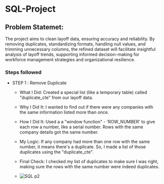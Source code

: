 # SQL-Project
## Problem Statemet: 
The project aims to clean layoff data, ensuring accuracy and reliability. By removing duplicates, standardizing formats, handling null values, and trimming unnecessary columns, the refined dataset will facilitate insightful analysis of layoff trends, supporting informed decision-making for workforce management strategies and organizational resilience.

### Steps followed 
- STEP 1 : Remove Duplicate
   - What I Did: Created a special list (like a temporary table) called "duplicate_cte" from our layoff data.
   - Why I Did It: I wanted to find out if there were any companies with the same information listed more than once.
   - How I Did It: Used a a "window function" - 'ROW_NUMBER' to give each row a number, like a serial number. Rows with the same company details got the same number.
   - My Logic: If any company had more than one row with the same number, it means there's a duplicate. So, I made a list of those duplicates using the "duplicate_cte".
   - Final Check: I checked my list of duplicates to make sure I was right, making sure the rows with the same number were indeed duplicates.
 
   - ![SQL p2](https://github.com/SimranSinha14/SQL_Project-Data_Cleaning/assets/127465330/f0b33151-ed7c-4f38-ae90-68cfddce390b)


 
